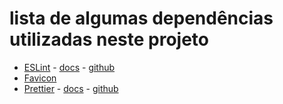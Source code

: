 # lista de algumas dependências utilizadas neste projeto

- [ESLint](https://eslint.org/) - [docs](https://prettier.io/docs/en/index.html) - [github](https://github.com/eslint/eslint)
- [Favicon](https://favicon.io/)
- [Prettier](https://prettier.io/) - [docs](https://eslint.org/docs/latest/user-guide/getting-started) - [github](https://github.com/prettier/prettier)